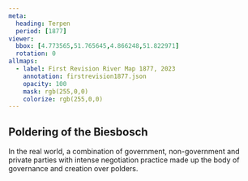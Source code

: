 ```yaml
---
meta:
  heading: Terpen
  period: [1877]
viewer:
  bbox: [4.773565,51.765645,4.866248,51.822971]
  rotation: 0
allmaps:
  - label: First Revision River Map 1877, 2023
    annotation: firstrevision1877.json
    opacity: 100
    mask: rgb(255,0,0)
    colorize: rgb(255,0,0)
---
```


## Poldering of the Biesbosch

In the real world, a combination of government, non-government and private parties with intense negotiation practice made up the body of governance  and creation over polders.
